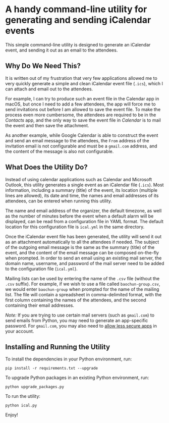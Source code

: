 # A handy command-line utility for generating and sending iCalendar events

This simple command-line utility is designed to generate an iCalendar event, and sending it out as an email to the attendees.

## Why Do We Need This?

It is written out of my frustration that very few applications allowed me to very quickly generate a simple and clean iCalendar event file (`.ics`), which I can attach and email out to the attendees.

For example, I can try to produce such an event file in the Calendar app in macOS, but once I need to add a few attendees, the app will force me to send invitations out before I am allowed to save the event file. To make the process even more cumbersome, the attendees are required to be in the *Contacts* app, and the only way to save the event file in *Calendar* is to mail the event and then save the attachment.

As another example, while Google Calendar is able to construct the event and send an email message to the attendees, the `From` address of the invitation email is not configurable and must be a `gmail.com` address, and the content of the message is also not configurable.

## What Does the Utility Do?

Instead of using calendar applications such as Calendar and Microsoft Outlook, this utility generates a single event as an iCalendar file (`.ics`). Most information, including a summary (title) of the event, its location (multiple lines are allowed), its date and time, the names and email addresses of its attendees, can be entered when running this utility.

The name and email address of the organizer, the default timezone, as well as the number of minutes before the event when a default alarm will be displayed, can be read from a configuration file in YAML format. The default location for this configuration file is `ical.yml` in the same directory.

Once the iCalendar event file has been generated, the utility will send it out as an attachment automatically to all the attendees if needed. The subject of the outgoing email message is the same as the summary (title) of the event, and the content of the email message can be composed on-the-fly when prompted. In order to send an email using an existing mail server, the domain name, username, and password of the mail server need to be added to the configuration file (`ical.yml`).

Mailing lists can be used by entering the name of the `.csv` file (without the `.csv` suffix). For example, if we wish to use a file called `baochun-group.csv`, we would enter `baochun-group` when prompted for the name of the mailing list. The file will contain a spreadsheet in comma-delimited format, with the first column containing the names of the attendees, and the second containing their email addresses.

*Note:* If you are trying to use certain mail servers (such as `gmail.com`) to send emails from Python, you may need to generate an app-specific password. For `gmail.com`, you may also need to [allow less secure apps](https://support.google.com/accounts/answer/6010255) in your account.

## Installing and Running the Utility

To install the dependencies in your Python environment, run:

```shell
pip install -r requirements.txt --upgrade
```

To upgrade Python packages in an existing Python environment, run:

```shell
python upgrade_packages.py
```

To run the utility:

```shell
python ical.py
```

Enjoy!